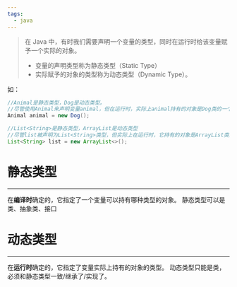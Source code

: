 ```yaml
---
tags:
  - java
---
```

>  在 Java 中，有时我们需要声明一个变量的类型，同时在运行时给该变量赋予一个实际的对象。
>  - 变量的声明类型称为静态类型（Static Type）
>  - 实际赋予的对象的类型称为动态类型（Dynamic Type）。

如：
```java
//Animal是静态类型，Dog是动态类型。
//尽管使用Animal来声明变量animal，但在运行时，实际上animal持有的对象是Dog类的一个实例。
Animal animal = new Dog();

//List<String>是静态类型，ArrayList是动态类型
//尽管list被声明为List<String>类型，但实际上在运行时，它持有的对象是ArrayList类的一个实例
List<String> list = new ArrayList<>();
```

# 静态类型
---
在**编译时**确定的，它指定了一个变量可以持有哪种类型的对象。
静态类型可以是类、抽象类、接口
# 动态类型
---
在**运行时**确定的，它指定了变量实际上持有的对象的类型。
动态类型只能是类，必须和静态类型一致/继承了/实现了。
